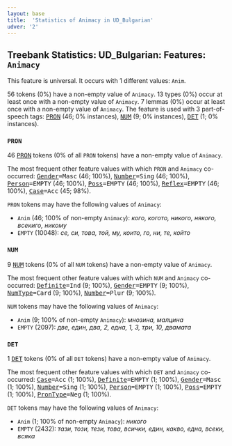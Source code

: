 ```yaml
---
layout: base
title:  'Statistics of Animacy in UD_Bulgarian'
udver: '2'
---
```


## Treebank Statistics: UD_Bulgarian: Features: `Animacy`

This feature is universal.
It occurs with 1 different values: `Anim`.

56 tokens (0%) have a non-empty value of `Animacy`.
13 types (0%) occur at least once with a non-empty value of `Animacy`.
7 lemmas (0%) occur at least once with a non-empty value of `Animacy`.
The feature is used with 3 part-of-speech tags: <tt><a href="bg-pos-PRON.html">PRON</a></tt> (46; 0% instances), <tt><a href="bg-pos-NUM.html">NUM</a></tt> (9; 0% instances), <tt><a href="bg-pos-DET.html">DET</a></tt> (1; 0% instances).

### `PRON`

46 <tt><a href="bg-pos-PRON.html">PRON</a></tt> tokens (0% of all `PRON` tokens) have a non-empty value of `Animacy`.

The most frequent other feature values with which `PRON` and `Animacy` co-occurred: <tt><a href="bg-feat-Gender.html">Gender</a></tt><tt>=Masc</tt> (46; 100%), <tt><a href="bg-feat-Number.html">Number</a></tt><tt>=Sing</tt> (46; 100%), <tt><a href="bg-feat-Person.html">Person</a></tt><tt>=EMPTY</tt> (46; 100%), <tt><a href="bg-feat-Poss.html">Poss</a></tt><tt>=EMPTY</tt> (46; 100%), <tt><a href="bg-feat-Reflex.html">Reflex</a></tt><tt>=EMPTY</tt> (46; 100%), <tt><a href="bg-feat-Case.html">Case</a></tt><tt>=Acc</tt> (45; 98%).

`PRON` tokens may have the following values of `Animacy`:

* `Anim` (46; 100% of non-empty `Animacy`): <em>кого, когото, никого, някого, всекиго, никому</em>
* `EMPTY` (10048): <em>се, си, това, той, му, които, го, ни, те, който</em>

### `NUM`

9 <tt><a href="bg-pos-NUM.html">NUM</a></tt> tokens (0% of all `NUM` tokens) have a non-empty value of `Animacy`.

The most frequent other feature values with which `NUM` and `Animacy` co-occurred: <tt><a href="bg-feat-Definite.html">Definite</a></tt><tt>=Ind</tt> (9; 100%), <tt><a href="bg-feat-Gender.html">Gender</a></tt><tt>=EMPTY</tt> (9; 100%), <tt><a href="bg-feat-NumType.html">NumType</a></tt><tt>=Card</tt> (9; 100%), <tt><a href="bg-feat-Number.html">Number</a></tt><tt>=Plur</tt> (9; 100%).

`NUM` tokens may have the following values of `Animacy`:

* `Anim` (9; 100% of non-empty `Animacy`): <em>мнозина, малцина</em>
* `EMPTY` (2097): <em>две, един, два, 2, една, 1, 3, три, 10, двамата</em>

### `DET`

1 <tt><a href="bg-pos-DET.html">DET</a></tt> tokens (0% of all `DET` tokens) have a non-empty value of `Animacy`.

The most frequent other feature values with which `DET` and `Animacy` co-occurred: <tt><a href="bg-feat-Case.html">Case</a></tt><tt>=Acc</tt> (1; 100%), <tt><a href="bg-feat-Definite.html">Definite</a></tt><tt>=EMPTY</tt> (1; 100%), <tt><a href="bg-feat-Gender.html">Gender</a></tt><tt>=Masc</tt> (1; 100%), <tt><a href="bg-feat-Number.html">Number</a></tt><tt>=Sing</tt> (1; 100%), <tt><a href="bg-feat-Person.html">Person</a></tt><tt>=EMPTY</tt> (1; 100%), <tt><a href="bg-feat-Poss.html">Poss</a></tt><tt>=EMPTY</tt> (1; 100%), <tt><a href="bg-feat-PronType.html">PronType</a></tt><tt>=Neg</tt> (1; 100%).

`DET` tokens may have the following values of `Animacy`:

* `Anim` (1; 100% of non-empty `Animacy`): <em>никого</em>
* `EMPTY` (2432): <em>тази, този, тези, това, всички, един, какво, една, всеки, всяка</em>

